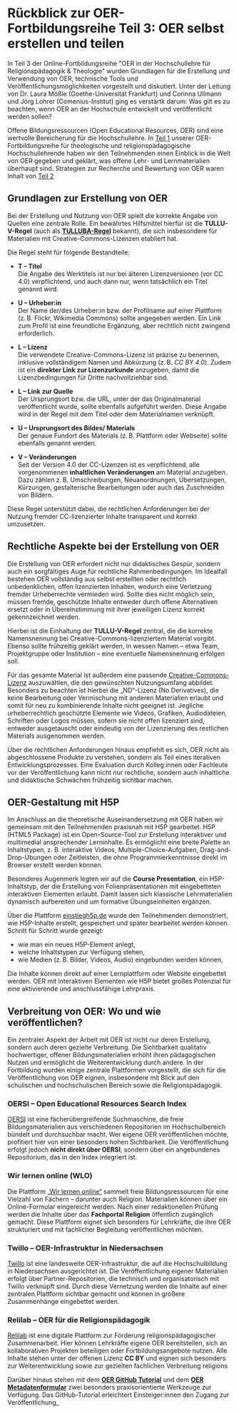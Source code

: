 # Rückblick zur OER-Fortbildungsreihe Teil 3: OER selbst erstellen und teilen
In Teil 3 der Online-Fortbildungsreihe "OER in der Hochschullehre für Religionspädagogik & Theologie" wurden Grundlagen für die Erstellung und Verwendung von OER, technische Tools und Veröffentlichungsmöglichkeiten vorgestellt und diskutiert. Unter der Leitung von Dr. Laura Mößle (Goethe-Universität Frankfurt) und Corinna Ullmann und Jörg Lohrer (Comenius-Institut) ging es verstärtk darum: Was gilt es zu beachten, wenn OER an der Hochschule entwickelt und veröffentlicht werden sollen?

Offene Bildungsressourcen (Open Educational Resources, OER) sind eine wertvolle Bereicherung für die Hochschullehre. In [Teil 1](https://oer.community/oer-fortbildungsreihe-1/$0) unserer OER-Fortbildungsreihe für theologische und religionspädagogische Hochschullehrende haben wir den Teilnehmenden einen Einblick in die Welt von OER gegeben und geklärt, was offene Lehr- und Lernmaterialien überhaupt sind. Strategien zur Recherche und Bewertung von OER waren Inhalt von [Teil 2](https://oer.community/oer-fortbildungsreihe-2/$0)

## Grundlagen zur Erstellung von OER

Bei der Erstellung und Nutzung von OER spielt die korrekte Angabe von Quellen eine zentrale Rolle. Ein bewährtes Hilfsmittel hierfür ist die **TULLU-V-Regel** (auch als [**TULLUBA-Regel**](https://open-educational-resources.de/oer-tullu-regel/$0) bekannt), die sich insbesondere für Materialien mit Creative-Commons-Lizenzen etabliert hat.

Die Regel steht für folgende Bestandteile:

- **T – Titel**  
  Die Angabe des Werktitels ist nur bei älteren Lizenzversionen (vor CC 4.0) verpflichtend, und auch dann nur, wenn tatsächlich ein Titel genannt wird. 

- **U – Urheber:in**  
  Der Name der/des Urheber:in bzw. der Profilname auf einer Plattform (z. B. Flickr, Wikimedia Commons) sollte angegeben werden. Ein Link zum Profil ist eine freundliche Ergänzung, aber rechtlich nicht zwingend erforderlich.

- **L – Lizenz**  
  Die verwendete Creative-Commons-Lizenz ist präzise zu benennen, inklusive vollständigem Namen und Abkürzung (z. B. *CC BY 4.0*). Zudem ist ein **direkter Link zur Lizenzurkunde** anzugeben, damit die Lizenzbedingungen für Dritte nachvollziehbar sind.

- **L – Link zur Quelle**  
  Der Ursprungsort bzw. die URL, unter der das Originalmaterial veröffentlicht wurde, sollte ebenfalls aufgeführt werden. Diese Angabe wird in der Regel mit dem Titel oder dem Materialnamen verknüpft.

- **U – Ursprungsort des Bildes/ Materials**  
  Der genaue Fundort des Materials (z. B. Plattform oder Webseite) sollte ebenfalls genannt werden.

- **V – Veränderungen**  
  Seit der Version 4.0 der CC-Lizenzen ist es verpflichtend, alle vorgenommenen **inhaltlichen Veränderungen** am Material anzugeben. Dazu zählen z. B. Umschreibungen, Neuanordnungen, Übersetzungen, Kürzungen, gestalterische Bearbeitungen oder auch das Zuschneiden von Bildern.

Diese Regel unterstützt dabei, die rechtlichen Anforderungen bei der Nutzung fremder CC-lizenzierter Inhalte transparent und korrekt umzusetzen.


## Rechtliche Aspekte bei der Erstellung von OER

Die Erstellung von OER erfordert nicht nur didaktisches Gespür, sondern auch ein sorgfältiges Auge für rechtliche Rahmenbedingungen. Im Idealfall bestehen OER vollständig aus selbst erstellten oder rechtlich unbedenklichen, offen lizenzierten Inhalten, wodurch eine Verletzung fremder Urheberrechte vermieden wird. Sollte dies nicht möglich sein, müssen fremde, geschützte Inhalte entweder durch offene Alternativen ersetzt oder in Übereinstimmung mit ihrer jeweiligen Lizenz korrekt gekennzeichnet werden.

Hierbei ist die Einhaltung der **TULLU-V-Regel** zentral, die die korrekte Namensnennung bei Creative-Commons-lizenziertem Material vorgibt. Ebenso sollte frühzeitig geklärt werden, in wessen Namen – etwa Team, Projektgruppe oder Institution – eine eventuelle Namensnennung erfolgen soll.

Für das gesamte Material ist außerdem eine passende [Creative-Commons-Lizenz](https://oer.community/oer-fortbildungsreihe-2/$0) auszuwählen, die den gewünschten Nutzungsumfang abbildet. Besonders zu beachten ist hierbei die „ND“-Lizenz (No Derivatives), die keine Bearbeitung oder Vermischung mit anderen Materialien erlaubt und somit für neu zu kombinierende Inhalte nicht geeignet ist. Jegliche urheberrechtlich geschützte Elemente wie Videos, Grafiken, Audiodateien, Schriften oder Logos müssen, sofern sie nicht offen lizenziert sind, entweder ausgetauscht oder eindeutig von der Lizenzierung des restlichen Materials ausgenommen werden.

Über die rechtlichen Anforderungen hinaus empfiehlt es sich, OER nicht als abgeschlossene Produkte zu verstehen, sondern als Teil eines iterativen Entwicklungsprozesses. Eine Evaluation durch Kolleg:innen oder Fachleute vor der Veröffentlichung kann nicht nur rechtliche, sondern auch inhaltliche und didaktische Schwächen frühzeitig sichtbar machen.


## OER-Gestaltung mit H5P

Im Anschluss an die theoretische Auseinandersetzung mit OER haben wir gemeinsam mit den Teilnehmenden praxisnah mit H5P gearbeitet. H5P (HTML5 Package) ist ein Open-Source-Tool zur Erstellung interaktiver und multimedial ansprechender Lerninhalte. Es ermöglicht eine breite Palette an Inhaltstypen, z. B. interaktive Videos, Multiple-Choice-Aufgaben, Drag-and-Drop-Übungen oder Zeitleisten, die ohne Programmierkenntnisse direkt im Browser erstellt werden können.

Besonderes Augenmerk legten wir auf die **Course Presentation**, ein H5P-Inhaltstyp, der die Erstellung von Folienpräsentationen mit eingebetteten interaktiven Elementen erlaubt. Damit lassen sich klassische Lehrmaterialien dynamisch aufbereiten und um formative Übungseinheiten ergänzen.

Über die Plattform [einstiegh5p.de](https://einstiegh5p.de/wp-admin/admin.php?page=h5p&task=show&id=1948) wurde den Teilnehmenden demonstriert, wie H5P-Inhalte erstellt, gespeichert und später bearbeitet werden können. Schritt für Schritt wurde gezeigt:

- wie man ein neues H5P-Element anlegt,
- welche Inhaltstypen zur Verfügung stehen,
- wie Medien (z. B. Bilder, Videos, Audio) eingebunden werden können,

Die Inhalte können direkt auf einer Lernplattform oder Website eingebettet werden. OER mit interaktiven Elementen wie H5P bietet großes Potenzial für eine aktivierende und anschlussfähige Lehrpraxis.


## Verbreitung von OER: Wo und wie veröffentlichen?

Ein zentraler Aspekt der Arbeit mit OER ist nicht nur deren Erstellung, sondern auch deren gezielte Verbreitung. Die Sichtbarkeit qualitativ hochwertiger, offener Bildungsmaterialien erhöht ihren pädagogischen Nutzen und ermöglicht die Weiterentwicklung durch andere. In der Fortbildung wurden einige zentrale Plattformen vorgestellt, die sich für die Veröffentlichung von OER eignen, insbesondere mit Blick auf den schulischen und hochschulischen Bereich sowie die Religionspädagogik.

### OERSI – Open Educational Resources Search Index

[OERSI](https://oersi.org/resources/) ist eine fächerübergreifende Suchmaschine, die freie Bildungsmaterialien aus verschiedenen Repositorien im Hochschulbereich bündelt und durchsuchbar macht. Wer eigene OER veröffentlichen möchte, profitiert hier von einer besonders hohen Sichtbarkeit. Die Veröffentlichung erfolgt jedoch **nicht direkt über OERSI**, sondern über ein angebundenes Repositorium, das in den Index integriert ist.

### Wir lernen online (WLO)

Die Plattform [„Wir lernen online“](https://wirlernenonline.de/fachportalinhalte-vorschlagen/?type=material&headline=Fachportal&pageDiscipline=Religion) sammelt freie Bildungsressourcen für eine Vielzahl von Fächern – darunter auch Religion. Materialien können über ein Online-Formular eingereicht werden. Nach einer redaktionellen Prüfung werden die Inhalte über das **Fachportal Religion** öffentlich zugänglich gemacht. Diese Plattform eignet sich besonders für Lehrkräfte, die ihre OER strukturiert und mit fachlicher Begleitung veröffentlichen möchten.

### Twillo – OER-Infrastruktur in Niedersachsen

[Twillo](https://www.twillo.de) ist eine landesweite OER-Infrastruktur, die auf die Hochschulbildung in Niedersachsen ausgerichtet ist. Die Veröffentlichung eigener Materialien erfolgt über Partner-Repositorien, die technisch und organisatorisch mit Twillo verknüpft sind. Durch diese Vernetzung werden die Inhalte auf einer zentralen Plattform sichtbar gemacht und können in größere Zusammenhänge eingebettet werden.

### Relilab – OER für die Religionspädagogik

[Relilab](https://relilab.org/category/formate-asynchron/lernmodul/) ist eine digitale Plattform zur Förderung religionspädagogischer Zusammenarbeit. Hier können Lehrkräfte eigene OER bereitstellen, sich an kollaborativen Projekten beteiligen oder Fortbildungsangebote nutzen. Alle Inhalte stehen unter der offenen Lizenz **CC BY** und eignen sich besonders zur Weiterentwicklung sowie zur gezielten fachlichen Verbreitung religions

Darüber hinaus stehen mit dem [**OER GitHub Tutorial**](https://oersi.org/resources/aHR0cHM6Ly9saWFzY3JpcHQuZ2l0aHViLmlvL2NvdXJzZS8_aHR0cHM6Ly9yYXcuZ2l0aHVidXNlcmNvbnRlbnQuY29tL3JwaS12aXJ0dWVsbC9vZXItZ2l0aHViLXR1dG9yaWFsLWxpYXNjcmlwdC9tYWluL3R1dG9yaWFsLm1kIzE=) und dem [**OER Metadatenformular**](https://oersi.gitlab.io/metadata-form/metadata-generator.html) zwei besonders praxisorientierte Werkzeuge zur Verfügung. Das GitHub-Tutorial erleichtert Einsteiger:innen den Zugang zur Veröffentlichung_

